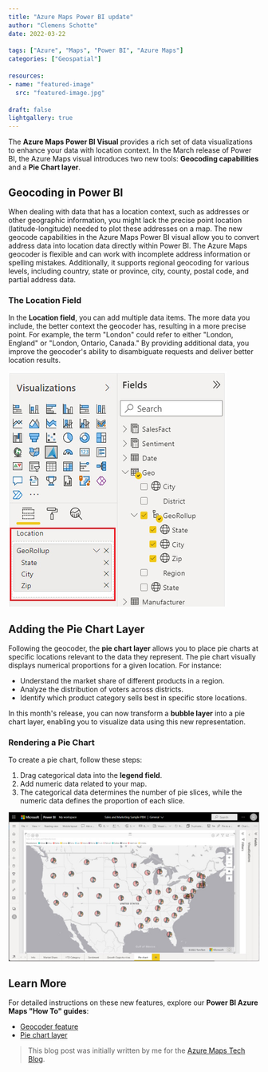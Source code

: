 ```yaml
---
title: "Azure Maps Power BI update"
author: "Clemens Schotte"
date: 2022-03-22

tags: ["Azure", "Maps", "Power BI", "Azure Maps"]
categories: ["Geospatial"]

resources:
- name: "featured-image"
  src: "featured-image.jpg"

draft: false
lightgallery: true
---
```


The **Azure Maps Power BI Visual** provides a rich set of data visualizations to enhance your data with location context. In the March release of Power BI, the Azure Maps visual introduces two new tools: **Geocoding capabilities** and a **Pie Chart layer**.

## Geocoding in Power BI

When dealing with data that has a location context, such as addresses or other geographic information, you might lack the precise point location (latitude-longitude) needed to plot these addresses on a map. The new geocode capabilities in the Azure Maps Power BI visual allow you to convert address data into location data directly within Power BI. The Azure Maps geocoder is flexible and can work with incomplete address information or spelling mistakes. Additionally, it supports regional geocoding for various levels, including country, state or province, city, county, postal code, and partial address data.

### The Location Field

In the **Location field**, you can add multiple data items. The more data you include, the better context the geocoder has, resulting in a more precise point. For example, the term "London" could refer to either "London, England" or "London, Ontario, Canada." By providing additional data, you improve the geocoder's ability to disambiguate requests and deliver better location results.

![Azure Maps Power BI Location Field](powerbi.jpg)

## Adding the Pie Chart Layer

Following the geocoder, the **pie chart layer** allows you to place pie charts at specific locations relevant to the data they represent. The pie chart visually displays numerical proportions for a given location. For instance:
- Understand the market share of different products in a region.
- Analyze the distribution of voters across districts.
- Identify which product category sells best in specific store locations.

In this month's release, you can now transform a **bubble layer** into a pie chart layer, enabling you to visualize data using this new representation.

### Rendering a Pie Chart

To create a pie chart, follow these steps:
1. Drag categorical data into the **legend field**.
2. Add numeric data related to your map.
3. The categorical data determines the number of pie slices, while the numeric data defines the proportion of each slice.

![Azure Maps Power BI Pie Chart](piechart.jpg)

## Learn More

For detailed instructions on these new features, explore our **Power BI Azure Maps "How To" guides**:
- [Geocoder feature](https://docs.microsoft.com/en-us/azure/azure-maps/power-bi-visual-geocode)
- [Pie chart layer](https://docs.microsoft.com/en-us/azure/azure-maps/power-bi-visual-add-pie-chart-layer)

> This blog post was initially written by me for the [Azure Maps Tech Blog](https://blog.azuremaps.com).